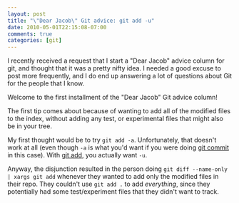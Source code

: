 ```yaml
--- 
layout: post
title: "\"Dear Jacob\" Git advice: git add -u"
date: 2010-05-01T22:15:08-07:00
comments: true
categories: [git]
---
```


I recently received a request that I start a "Dear Jacob" advice column
for git, and thought that it was a pretty nifty idea.  I needed a good
excuse to post more frequently, and I do end up answering a lot of
questions about Git for the people that I know.

Welcome to the first installment of the "Dear Jacob" Git advice column!

The first tip comes about because of wanting to add all of the modified
files to the index, without adding any test, or experimental files that
might also be in your tree.

My first thought would be to try `git add -a`.  Unfortunately, that
doesn't work at all (even though `-a` is what you'd want if you were
doing [git commit][git-commit] in this case).  With [git add][git-add],
you actually want `-u`.

Anyway, the disjunction resulted in the person doing
`git diff --name-only | xargs git add` whenever they wanted to add only
the modified files in their repo.  They couldn't use `git add .` to add
_everything_, since they potentially had some test/experiment files that
they didn't want to track.

[git-add]: http://kernel.org/pub/software/scm/git/docs/git-add.html "git-add(1)"
[git-commit]: http://kernel.org/pub/software/scm/git/docs/git-commit.html "git-commit(1)"
